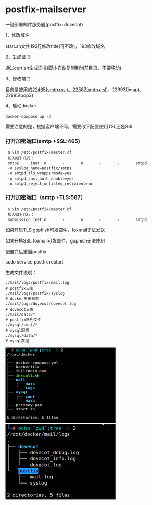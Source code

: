 # postfix-mailserver
一键部署邮件服务器(postfix+dovecot)

1、修改域名

start.sh文件192行修改title(可不改)，193修改域名


2、生成证书

通过cert.sh生成证书(脚本自动复制到当前目录，不要移动)


3、修改端口

目前是使用的[22465(smtp+ssl)、22587(smtp+tsl)](默认ssl)、22993(imap)、22995(pop3)


4、启动docker

`docker-compose up -d`

需要注意的是，根据客户端不同，需要改下配置使用TSL还是SSL
### 打开加密端口(smtp +SSL:465)

```
 $ vim /etc/postfix/master.cf
 加入如下几行：
 smtps     inet  n       -       n       -       -       smtpd
 -o syslog_name=postfix/smtps
 -o smtpd_tls_wrappermode=yes
 -o smtpd_sasl_auth_enable=yes
 -o smtpd_reject_unlisted_recipient=no
```

### 打开加密端口（smtp +TLS:587）

```
 $ vim /etc/postfix/master.cf
 加入如下几行：
 submission inet n       -       n       -       -       smtpd
```

如果开启TLS gophish可发邮件，foxmail无法发送

如果开启SSL foxmail可发邮件，gophish无法使用

配置完后重启postfix

sudo service postfix restart


生成文件说明：
```
./mail/logs/postfix/mail.log
# postfix日志
./mail/logs/postfix/syslog
# docker系统日志
./mail/logs/dovecot/dovecot.log
# dovecot日志
./mail/data/*
# postfix队列文件
./mysql/conf/*
# mysql配置
./mysql/data/*
# mysql数据
```
![image](https://github.com/mrknow001/postfix-mailserver/blob/main/images/current-dir.png)
![image](https://github.com/mrknow001/postfix-mailserver/blob/main/images/logs-dir.png)
